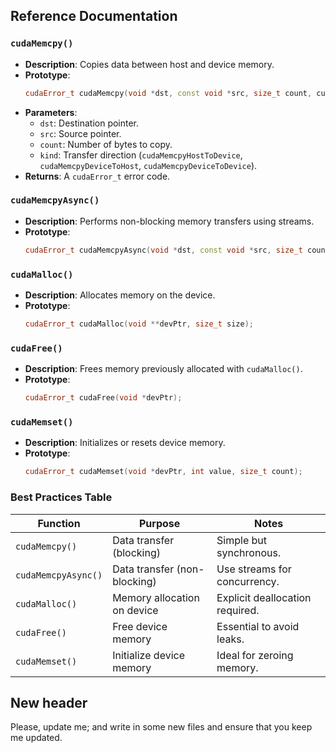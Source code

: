 ## Reference Documentation

### `cudaMemcpy()`  
- **Description**: Copies data between host and device memory.  
- **Prototype**:  
  ```cpp
  cudaError_t cudaMemcpy(void *dst, const void *src, size_t count, cudaMemcpyKind kind);
  ```  
- **Parameters**:  
  - `dst`: Destination pointer.  
  - `src`: Source pointer.  
  - `count`: Number of bytes to copy.  
  - `kind`: Transfer direction (`cudaMemcpyHostToDevice`, `cudaMemcpyDeviceToHost`, `cudaMemcpyDeviceToDevice`).  
- **Returns**: A `cudaError_t` error code.  

### `cudaMemcpyAsync()`  
- **Description**: Performs non-blocking memory transfers using streams.  
- **Prototype**:  
  ```cpp
  cudaError_t cudaMemcpyAsync(void *dst, const void *src, size_t count, cudaMemcpyKind kind, cudaStream_t stream = 0);
  ```  

### `cudaMalloc()`  
- **Description**: Allocates memory on the device.  
- **Prototype**:  
  ```cpp
  cudaError_t cudaMalloc(void **devPtr, size_t size);
  ```  

### `cudaFree()`  
- **Description**: Frees memory previously allocated with `cudaMalloc()`.  
- **Prototype**:  
  ```cpp
  cudaError_t cudaFree(void *devPtr);
  ```  

### `cudaMemset()`  
- **Description**: Initializes or resets device memory.  
- **Prototype**:  
  ```cpp
  cudaError_t cudaMemset(void *devPtr, int value, size_t count);
  ```  

### Best Practices Table  

| Function          | Purpose                      | Notes                           |
|-------------------|------------------------------|---------------------------------|
| `cudaMemcpy()`    | Data transfer (blocking)     | Simple but synchronous.         |
| `cudaMemcpyAsync()` | Data transfer (non-blocking) | Use streams for concurrency.    |
| `cudaMalloc()`    | Memory allocation on device  | Explicit deallocation required. |
| `cudaFree()`      | Free device memory           | Essential to avoid leaks.       |
| `cudaMemset()`    | Initialize device memory     | Ideal for zeroing memory.       |


## New header 
Please, update me; and write in some new files and ensure that you keep me updated.
